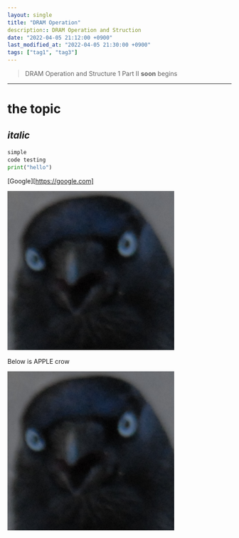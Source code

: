 ```yaml
---
layout: single
title: "DRAM Operation"
description:: DRAM Operation and Struction
date: "2022-04-05 21:12:00 +0900"
last_modified_at: "2022-04-05 21:30:00 +0900"
tags: ["tag1", "tag3"]
---
```


> DRAM Operation and Structure 1
> Part II __soon__ begins
---

# the topic

## _italic_

```python
simple
code testing
print("hello")
```


[Google][https://google.com]

![come on crow~!](../assets/images/crow.png)

Below is APPLE crow

[![click on crow~!](../assets/images/crow.png)](https://apple.com)
